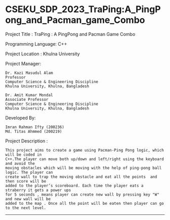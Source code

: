 # CSEKU_SDP_2023_TraPing:A_PingPong_and_Pacman_game_Combo

Project Title : TraPing : A PingPong and Pacman Game Combo

Programming Language: C++ 

Project Location : Khulna University

Project Manager:

    Dr. Kazi Masudul Alam
    Professor
    Computer Science & Engineering Discipline
    Khulna University, Khulna, Bangladesh 
                    
    Dr. Amit Kumar Mondal
    Associate Professor
    Computer Science & Engineering Discipline
    Khulna University, Khulna, Bangladesh
          
Developed By:

	Imran Rahman Ifty (200236)
	Md. Titas Ahmmed (200219)



Project Description :

	This project aims to create a game using Pacman-Ping Pong logic, which will be coded in
	C++.The player can move both up/down and left/right using the keyboard and avoid the
	moving obstacles which will be moving with the help of ping-pong ball logic. The player can
	create wall to trap the moving obstacle and eat all the points  and then score will be
	added to the player’s scoreboard. Each time the player eats a straberry it gets a power ups 
	for 5 seconds ,	means player can create new wall by pressing key "W" and new wall will be 
	added to the map . Once all the point will be eaten then player can go to the next level.

***
